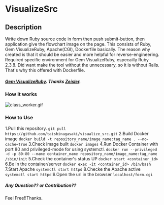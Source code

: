 # VisualizeSrc
## Description
Write down Ruby source code in form then push submit-button, then application give the flowchart image on the page. This consists of Ruby, Gem VisualizeRuby, Apache(CGI), Dockerfile basically.
The reason why created is that it should be easier and more helpful for reverse-engineering.
Required specific environment for Gem VisualizeRuby, especailly Ruby 2.3.8. Did want make the tool without the unnecessary, so it is without Rails.
That's why this offered with Dockerfile.
##### [Gem VisualizeRuby](https://github.com/zeisler/visualize_ruby). Thanks [Zeisler](https://github.com/zeisler).
### How it works
![class_worker.gif](https://qiita-image-store.s3.amazonaws.com/0/367758/fe016e54-b1e6-1a79-7672-4650c280f46d.gif)
### How to Use
1.Pull this repository.
`git pull https://github.com/taishinagasaki/visualize_src.git`
2.Build Docker image
`docker build -t repository_name/image_name:tag_name . --no-cache=true`
3.Check image built
`docker images`
4.Run Docker Container with port 80 and privileged-mode for using systemctl.
`docker run --privileged -d -p 80:80 --name container_name repository_name/image_name:tag_name /sbin/init`
5.Check the container's status UP
`docker start <container_id>`
6.Be in the container/server
`docker exec -it <container_id> /bin/bash`
7.Start Apache
`systemctl start httpd`
8.Checke the Apache active
`systemctl start httpd`
9.Open the url in the browser
`localhost/form.cgi`
##### Any Question?? or Contribution??
Feel Free!!Thanks.
